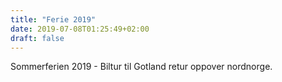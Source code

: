 ```yaml
---
title: "Ferie 2019"
date: 2019-07-08T01:25:49+02:00
draft: false
---
```


Sommerferien 2019 - Biltur til Gotland retur oppover nordnorge.
